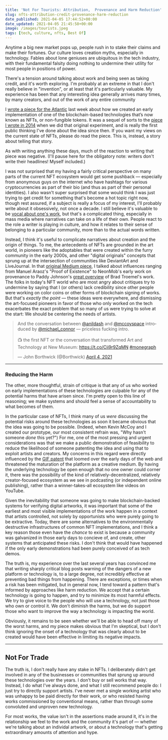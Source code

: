 ```yaml
---
title: 'Not For Tourists: Attribution,  Provenance and Harm Reduction'
slug: nfts-attribution-credit-provenance-harm-reduction
date_published: 2021-04-05 17:44:52+00:00
date_updated: 2021-04-05 21:45:58+00:00
image: /images/tourists.jpeg
tags: [tech, culture, nfts, Best Of]
---
```

Anytime a big new market pops up, people rush in to stake their claims and make their fortunes. Our culture loves creation myths, especially in technology. Fables about lone geniuses are ubiquitous in the tech industry, with their fundamental falsity doing nothing to undermine their utility for most people in positions of power.

There's a tension around talking about work and being seen as taking credit, and it's worth exploring. I'm probably at an extreme in that I don't really believe in "invention", or at least that it's particularly valuable. My experience has been that any interesting idea generally arrives many times, by many creators, and out of the work of any entire community

I [wrote a piece for the Atlantic](https://www.theatlantic.com/ideas/archive/2021/04/nfts-werent-supposed-end-like/618488/) last week about how we created an early implementation of one of the blockchain-based technologies that’s now known as NFTs, or non-fungible tokens. It was a sequel of sorts to the [piece I wrote in 2014](https://medium.com/message/a-bitcoin-for-digital-art-8c7db719e495) when we did that original experiment, and is really the first public thinking I've done about the idea since then. If you want my views on the current state of NFTs, please do read the piece. This is, instead, a story about telling that story.

As with writing anything these days, much of the reaction to writing that piece was negative. (I'll pause here for the obligatory note: writers don't write their headlines! Myself included.)

I was not surprised that my having a fairly critical perspective on many parts of the current NFT ecosystem would get some pushback — especially from anonymous guys on the internet who have hashtags for various cryptocurrencies as part of their bio (and thus as part of their personal identities). I also wasn't super surprised that some would think I was just trying to get credit for something that's become a hot topic right now, though rest assured, if a subject is really a focus of my interest, I'll probably write about it obsessively, not once a decade. I still believe it's valuable to be [vocal about one's work](https://twitter.com/anildash/status/1186793590636326912?s=21), but that's a complicated thing, especially in mass media where narratives can take on a life of their own. People react to the role a writer is playing in culture, and how it relates to their sense of belonging to a particular community, more than to the actual words written.

Instead, I think it's useful to complicate narratives about creation and the origin of things. To me, the antecedents of NFTs are grounded in the art world, in pioneers like the adoptables that were created within the furry community in the early 2000s, and other "digital originals" concepts that sprung up at the intersection of communities like DeviantArt and LiveJournal. In that [original Medium piece](https://medium.com/message/a-bitcoin-for-digital-art-8c7db719e495), I talked about influences ranging from Manuel Araoz's "Proof of Existence" to NeonMob's early work on provenance to Paddy Johnson's [great overview](https://news.artnet.com/market/can-tumblr-sensation-brad-troemel-find-viral-success-irl-5287) of Brad Troemel's work. The folks in today's NFT world who are most angry about critiques try to undermine by saying that I (or others) lack credibility since other people were working on color coins or other forms of blockchain signing of works. But that's *exactly the point* — these ideas were everywhere, and dismissing the art-focused pioneers in favor of those who only worked on the tech exacerbates the exact problem that so many of us were trying to solve at the start: We should be centering the needs of artists.

<blockquote class="twitter-tweet" data-dnt="true" data-theme="dark"><p lang="en" dir="ltr">And the conversation between <a href="https://twitter.com/anildash?ref_src=twsrc%5Etfw">@anildash</a> and <a href="https://twitter.com/mccoyspace?ref_src=twsrc%5Etfw">@mccoyspace</a> introduced by <a href="https://twitter.com/michael_connor?ref_src=twsrc%5Etfw">@michael_connor</a> — priceless fucking intro. <br><br>📺 the first NFT or the conversation that transformed Art and Technology at New Museum: <a href="https://t.co/Cii9r9ZqMN">https://t.co/Cii9r9ZqMN</a> <a href="https://twitter.com/hashtag/monegraph?src=hash&amp;ref_src=twsrc%5Etfw">#monegraph</a></p>&mdash; John Borthwick (@Borthwick) <a href="https://twitter.com/Borthwick/status/1378753109506330624?ref_src=twsrc%5Etfw">April 4, 2021</a></blockquote> <script async src="https://platform.twitter.com/widgets.js" charset="utf-8"></script>

---

### Reducing the Harm

The other, more thoughtful, strain of critique is that any of us who worked on early implementations of these technologies are culpable for any of the potential harms that have arisen since. I'm pretty open to this line of reasoning; we make systems and should feel a sense of accountability to what becomes of them.

In the particular case of NFTs, I think many of us *were* discussing the potential risks around these technologies as soon it became obvious that the idea was going to be possible. (Indeed, when Kevin McCoy and I created our prototype, our most consistent refrain was, "Why hasn't someone *done* this yet?") For me, one of the most pressing and urgent considerations was that we make a public demonstration of feasibility to reduce the likelihood of someone patenting the idea and using that to exploit artists and creators. My concerns in this regard were directly influenced by the [GIF patent](https://www.smithsonianmag.com/history/brief-history-gif-early-internet-innovation-ubiquitous-relic-180963543/) that loomed over the early days of the web and threatened the maturation of the platform as a creative medium. By having the underlying technology be open enough that no one owner could corner it, there was the possibility of the kind of relatively-decentralized, relatively creator-focused ecosystem as we see in podcasting (or independent online publishing), rather than a winner-takes-all ecosystem like videos on YouTube.

Given the inevitability that someone was going to make blockchain-backed systems for verifying digital artworks, it was important that some of the earliest and most visible implementations of the work happen in a context that artists controlled, not solely by opportunists who were purely going to be extractive. Today, there are some alternatives to the environmentally destructive infrastructures of common NFT implementations, and I think a key reason those even have the *chance* to exist is because a community was galvanized in those early days to concieve of, and create, other systems that anticipated these risks. I don't think that would have happened if the only early demonstrations had been purely conceived of as tech demos.

The truth is, my experience over the last several years has convinced me that writing sharply critical blog posts warning of the dangers of a new platform or technology is, to a large degree, not incredibly effective at preventing bad things from happening. There are exceptions, or times when a risk has been mitigated, but in general now, I tend toward a pattern that's informed by approaches like harm reduction. We accept that a certain technology is going to happen, and try to minimize its most harmful effects. We try to give voice to the people who will use a technology, not just those who own or control it. We don't diminish the harms, but we do support those who want to improve the way a technology is impacting the world.

Obviously, it remains to be seen whether we'll be able to head off many of the worst harms, and my piece makes obvious that I'm skeptical, but I don't think ignoring the onset of a technology that was clearly about to be created would have been effective in limiting its negative impacts.

---

## Not For Trade

The truth is, I don't really have any stake in NFTs. I deliberately didn't get involved in any of the businesses or communities that sprung up around these technologies over the years. I don't buy or sell works that way. Instead, I do what I've always done, and what I still recommend people do: I just try to directly support artists. I've never met a single working artist who was unhappy to be paid directly for their work, or who resisted having works commissioned by conventional means, rather than through some convoluted and unproven new technology.

For most works, the value isn't in the assertions made around it, it's in the relationship we feel to the work and the community it's part of — whether we're talking about an individal artwork, or about a technology that's getting extraordinary amounts of attention and hype.
